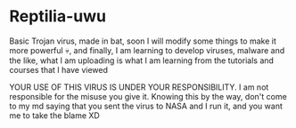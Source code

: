 # Reptilia-uwu
Basic Trojan virus, made in bat, soon I will modify some things to make it more powerful 💀, and finally, I am learning to develop viruses, malware and the like, what I am uploading is what I am learning from the tutorials and courses that I have viewed




YOUR USE OF THIS VIRUS IS UNDER YOUR RESPONSIBILITY.
I am not responsible for the misuse you give it.
Knowing this by the way, don't come to my md saying that you sent the virus to NASA and I run it, and you want me to take the blame XD

